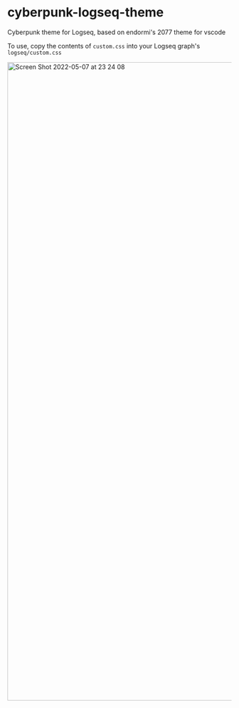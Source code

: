 # cyberpunk-logseq-theme
Cyberpunk theme for Logseq, based on endormi's 2077 theme for vscode

To use, copy the contents of `custom.css` into your Logseq graph's `logseq/custom.css`

<img width="1434" alt="Screen Shot 2022-05-07 at 23 24 08" src="https://user-images.githubusercontent.com/20880695/167280393-208182bc-a385-4aa8-a1ec-0d00abbe44dc.png">
